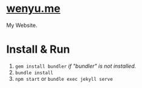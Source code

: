 # [wenyu.me](https://wenyu.me)

My Website.

# Install & Run

1. `gem install bundler` _if "bundler" is not installed._
1. `bundle install`
2. `npm start` or `bundle exec jekyll serve`

